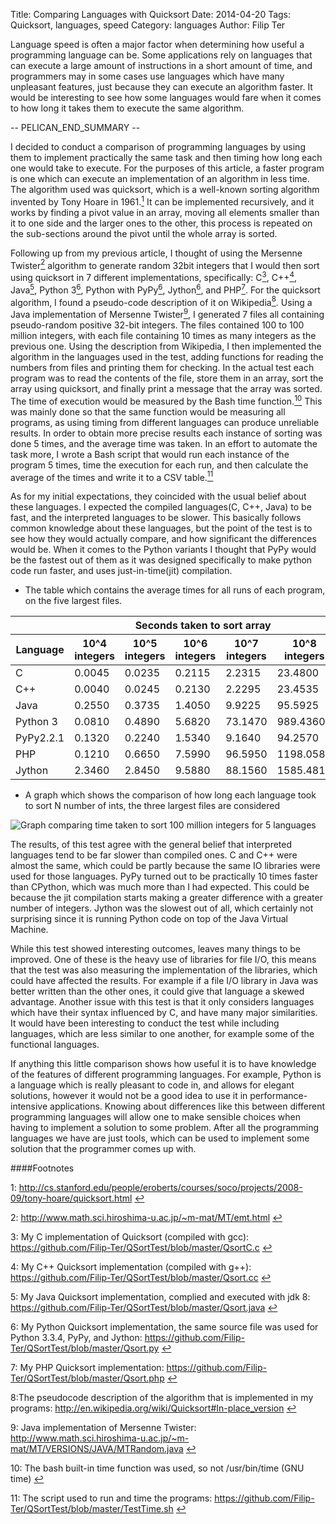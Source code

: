 Title: Comparing Languages with Quicksort
Date: 2014-04-20
Tags: Quicksort, languages, speed
Category: languages
Author: Filip Ter

Language speed is often a major factor when determining how useful a programming language can be. Some applications rely on languages that can execute a large amount of instructions in a short amount of time, and programmers may in some cases use languages which have many unpleasant features, just because they can execute an algorithm faster. It would be interesting to see how some languages would fare when it comes to how long it takes them to execute the same algorithm. 

-- PELICAN_END_SUMMARY --

I decided to conduct a comparison of programming languages by using them to implement practically the same task and then timing how long each one would take to execute. For the purposes of this article, a faster program is one which can execute an implementation of an algorithm in less time. The algorithm used was quicksort, which is a well-known sorting algorithm invented by Tony Hoare in 1961.[<sup>1</sup>](#thoare)<a id="thoare_back"></a> It can be implemented recursively, and it works by finding a pivot value in an array, moving all elements smaller than it to one side and the larger ones to the other, this process is repeated on the sub-sections around the pivot until the whole array is sorted.

Following up from my previous article, I thought of using the Mersenne Twister[<sup>2</sup>](#mt)<a id="mt_back"></a> algorithm to generate random 32bit integers that I would then sort using quicksort in 7 different implementations, specifically: C[<sup>3</sup>](#c)<a id="c_back"></a>, C++[<sup>4</sup>](#cpp)<a id="cpp_back"></a>, Java[<sup>5</sup>](#java)<a id="java_back"></a>, Python 3[<sup>6</sup>](#py)<a id="py_back"></a>, Python with PyPy[<sup>6</sup>](#py)<a id="py_back"></a>, Jython[<sup>6</sup>](#py)<a id="py_back"></a>, and PHP[<sup>7</sup>](#php)<a id="php_back"></a>. For the quicksort algorithm, I found a pseudo-code description of it on Wikipedia[<sup>8</sup>](#wiki)<a id="wiki_back"></a>. Using a Java implementation of Mersenne Twister[<sup>9</sup>](#mtjava)<a id="mtjava_back"></a>, I generated 7 files all containing pseudo-random positive 32-bit integers. The files contained 100 to 100 million integers, with each file containing 10 times as many integers as the previous one. Using the description from Wikipedia, I then implemented the algorithm in the languages used in the test, adding functions for reading the numbers from files and printing them for checking.  In the actual test each program was to read the contents of the file, store them in an array, sort the array using quicksort, and finally print a message that the array was sorted. The time of execution would be measured by the Bash time function.[<sup>10</sup>](#bashtime)<a id="bashtime_back"></a> This was mainly done so that the same function would be measuring all programs, as using timing from different languages can produce unreliable results. In order to obtain more precise results each instance of sorting was done 5 times, and the average time was taken. In an effort to automate the task more, I wrote a Bash script that would run each instance of the program 5 times, time the execution for each run, and then calculate the average of the times and write it to a CSV table.[<sup>11</sup>](#bashscript)<a id="bashscript_back"></a>

As for my initial expectations, they coincided with the usual belief about these languages. I expected the compiled languages(C, C++, Java) to be fast, and the interpreted languages to be slower. This basically follows common knowledge about these languages, but the point of the test is to see how they would actually compare, and how significant the differences would be. When it comes to the Python variants I thought that PyPy would be the fastest out of them as it was designed specifically to make python code run faster, and uses just-in-time(jit) compilation. 
	
* The table which contains the average times for all runs of each program, on the five largest files.


<table>
	<thead>
		<tr>
			<th></th>
			<th colspan="5" align="center">Seconds taken to sort array</th>
		</tr>
		<tr>
			<th>Language</th>
			<th>10^4 integers</th>
			<th>10^5 integers</th>
			<th>10^6 integers</th>
			<th>10^7 integers</th>
			<th>10^8 integers</th>
		</tr>
	</thead>
	<tbody>	
<tr><td>C</td><td>0.0045</td><td>0.0235</td><td>0.2115</td><td>2.2315</td><td>23.4800</td></tr>
<tr><td>C++</td><td>0.0040</td><td>0.0245</td><td>0.2130</td><td>2.2295</td><td>23.4535</td></tr>
<tr><td>Java</td><td>0.2550</td><td>0.3735</td><td>1.4050</td><td>9.9225</td><td>95.5925</td></tr>
<tr><td>Python 3</td><td>0.0810</td><td>0.4890</td><td>5.6820</td><td>73.1470</td><td>989.4360</td></tr>
<tr><td>PyPy2.2.1</td><td>0.1320</td><td>0.2240</td><td>1.5340</td><td>9.1640</td><td>94.2570</td></tr>
<tr><td>PHP</td><td>0.1210</td><td>0.6650</td><td>7.5990</td><td>96.5950</td><td>1198.0580</td></tr>
<tr><td>Jython</td><td>2.3460</td><td>2.8450</td><td>9.5880</td><td>88.1560</td><td>1585.4810</td></tr>
</tbody>
</table>

* A graph which shows the comparison of how long each language took to sort N number of ints, the three largest files are considered

![Graph comparing time taken to sort 100 million integers for 5 languages](static/images/lang_graph.png)

The results, of this test agree with the general belief that interpreted languages tend to be far slower than compiled ones. C and C++ were almost the same, which could be partly because the same IO libraries were used for those languages. PyPy turned out to be practically 10 times faster than CPython, which was much more than I had expected. This could be because the jit compilation starts making a greater difference with a greater number of integers. Jython was the slowest out of all, which certainly not surprising since it is running Python code on top of the Java Virtual Machine. 

While this test showed interesting outcomes, leaves many things to be improved. One of these is the heavy use of libraries for file I/O, this means that the test was also measuring the implementation of the libraries, which could have affected the results. For example if a file I/O library in Java was better written than the other ones, it could give that language a skewed advantage. Another issue with this test is that it only considers languages which have their syntax influenced by C, and have many major similarities. It would have been interesting to conduct the test while including languages, which are less similar to one another, for example some of the functional languages.

If anything this little comparison shows how useful it is to have knowledge of the features of different programming languages. For example, Python is a language which is really pleasant to code in, and allows for elegant solutions, however it would not be a good idea to use it in performance-intensive applications. Knowing about differences like this between different programming languages will allow one to make sensible choices when having to implement a solution to some problem. After all the programming languages we have are just tools, which can be used to implement some solution that the programmer comes up with.



####Footnotes

<a id="thoare">1</a>: <http://cs.stanford.edu/people/eroberts/courses/soco/projects/2008-09/tony-hoare/quicksort.html> [&#x21a9;](#thoare_back)

<a id="mt">2</a>: <http://www.math.sci.hiroshima-u.ac.jp/~m-mat/MT/emt.html> [&#x21a9;](#mt_back)

<a id="c">3</a>: My C implementation of Quicksort (compiled with gcc): <https://github.com/Filip-Ter/QSortTest/blob/master/QsortC.c> [&#x21a9;](#c_back)

<a id="cpp">4</a>: My C++ Quicksort implementation (compiled with g++): <https://github.com/Filip-Ter/QSortTest/blob/master/Qsort.cc> [&#x21a9;](#cpp_back)

<a id="java">5</a>: My Java Quicksort implementation, complied and executed with jdk 8: <https://github.com/Filip-Ter/QSortTest/blob/master/Qsort.java> [&#x21a9;](#java_back)

<a id="py">6</a>: My Python Quicksort implementation, the same source file was used for Python 3.3.4, PyPy, and Jython: <https://github.com/Filip-Ter/QSortTest/blob/master/Qsort.py> [&#x21a9;](#py_back)

<a id="php">7</a>: My PHP Quicksort implementation: <https://github.com/Filip-Ter/QSortTest/blob/master/Qsort.php> [&#x21a9;](#php_back)

<a id="wiki">8</a>:The pseudocode description of the algorithm that is implemented in my programs: <http://en.wikipedia.org/wiki/Quicksort#In-place_version> [&#x21a9;](#wiki_back)

<a id="mt_java">9</a>: Java implementation of Mersenne Twister: <http://www.math.sci.hiroshima-u.ac.jp/~m-mat/MT/VERSIONS/JAVA/MTRandom.java> [&#x21a9;](#mtjava_back)

<a id="bashtime">10</a>: The bash built-in time function was used, so not /usr/bin/time (GNU time) [&#x21a9;](#bashtime_back)

<a id="bashscript">11</a>: The script used to run and time the programs: <https://github.com/Filip-Ter/QSortTest/blob/master/TestTime.sh> [&#x21a9;](#bashscript_back)


